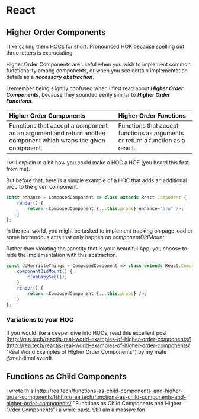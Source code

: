 # React

## Higher Order Components

I like calling them HOCs for short. Pronounced HOK because spelling out three letters is excruciating.

Higher Order Components are useful when you wish to implement common functionality among components, or when you see certain implementation details as a _**necessary abstraction**_.

I remember being slightly confused when I first read about _**Higher Order Components**_, because they sounded eerily similar to _**Higher Order Functions**._ 

| Higher Order Components | Higher Order Functions |
| :--- | :--- |
| Functions that accept a component as an argument and return another component which wraps the given component. | Functions that accept functions as arguments or return a function as a result. |

I will explain in a bit how you could make a HOC a HOF \(you heard this first from me\).

But before that, here is a simple example of a HOC that adds an additional prop to the given component.

```js
const enhance = ComposedComponent => class extends React.Component {
    render() {
        return <ComposedComponent {...this.props} enhance="bru" />;
    }
};
```

In the real world, you might be tasked to implement tracking on page load or some horrendous acts that only happen on _componentDidMount_. 

Rather than violating the sanctity that is your beautiful App, you choose to hide the implementation with this abstraction.

```js
const doHorribleThings = ComposedComponent => class extends React.Component {
    componentDidMount() {
        clubBabySeal();
    }
    render() {
        return <ComposedComponent {...this.props} />;
    }
};
```

### Variations to your HOC

If you would like a deeper dive into HOCs, read this excellent post [http://rea.tech/reactjs-real-world-examples-of-higher-order-components/](http://rea.tech/reactjs-real-world-examples-of-higher-order-components/ "Real World Examples of Higher Order Components") by my mate @mehdimollaverdi.

## Functions as Child Components

I wrote this [http://rea.tech/functions-as-child-components-and-higher-order-components/](http://rea.tech/functions-as-child-components-and-higher-order-components/ "Functions as Child Components and Higher Order Components") a while back. Still am a massive fan.

